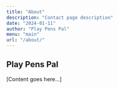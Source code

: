 ```yaml
---
title: "About"
description: "Contact page description"
date: "2024-01-11"
author: "Play Pens Pal"
menu: "main"
url: "/about/"
---
```


## Play Pens Pal

[Content goes here...]

